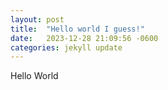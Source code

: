 ```yaml
---
layout: post
title:  "Hello world I guess!"
date:   2023-12-28 21:09:56 -0600
categories: jekyll update
---
```


Hello World